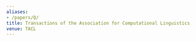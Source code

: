 ```yaml
---
aliases:
- /papers/Q/
title: Transactions of the Association for Computational Linguistics
venue: TACL
---
```

